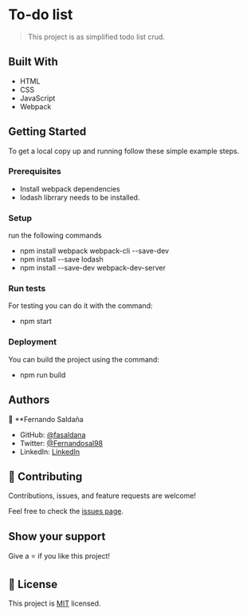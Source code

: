 # To-do list

> This project is as simplified todo list crud.

## Built With

- HTML
- CSS
- JavaScript
- Webpack

## Getting Started

To get a local copy up and running follow these simple example steps.

### Prerequisites

- Install webpack dependencies
- lodash librrary needs to be installed.

### Setup

run the following commands

- npm install webpack webpack-cli --save-dev
- npm install --save lodash
- npm install --save-dev webpack-dev-server

### Run tests

For testing you can do it with the command:

- npm start

### Deployment

You can build the project using the command:

- npm run build

## Authors

👤 \*\*Fernando Saldaña

- GitHub: [@fasaldana](https://github.com/fasaldana)
- Twitter: [@Fernandosal98](https://twitter.com/Fernandosal98)
- LinkedIn: [LinkedIn](https://www.linkedin.com/in/fernando-saldana-8bbb89228/)

## 🤝 Contributing

Contributions, issues, and feature requests are welcome!

Feel free to check the [issues page](../../issues/).

## Show your support

Give a ⭐️ if you like this project!

## 📝 License

This project is [MIT](./MIT.md) licensed.
